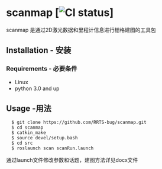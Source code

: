 # scanmap [![CI status](https://img.shields.io/badge/bulid-python-brightgreen.svg)]

scanmap 是通过2D激光数据和里程计信息进行栅格建图的工具包

## Installation - 安装

### Requirements - 必要条件

* Linux
* python 3.0 and up

## Usage -用法
```
  $ git clone https://github.com/RRTS-bug/scanmap.git
  $ cd scanmap
  $ catkin_make
  $ source devel/setup.bash
  $ cd src
  $ roslaunch scan scanRun.launch
 ```

通过launch文件修改参数和话题，建图方法详见docx文件
